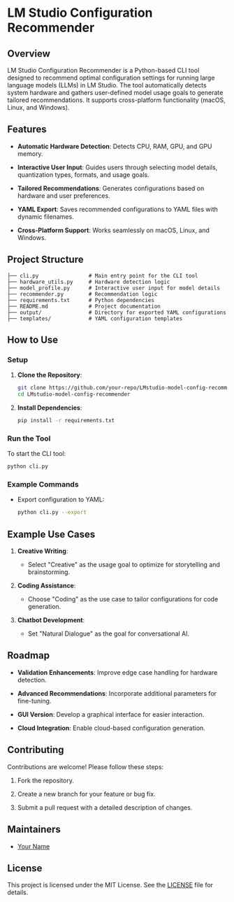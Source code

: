 # LM Studio Configuration Recommender

## Overview

LM Studio Configuration Recommender is a Python-based CLI tool designed to recommend optimal configuration settings for running large language models (LLMs) in LM Studio. The tool automatically detects system hardware and gathers user-defined model usage goals to generate tailored recommendations. It supports cross-platform functionality (macOS, Linux, and Windows).

## Features

- **Automatic Hardware Detection**: Detects CPU, RAM, GPU, and GPU memory.

- **Interactive User Input**: Guides users through selecting model details, quantization types, formats, and usage goals.

- **Tailored Recommendations**: Generates configurations based on hardware and user preferences.

- **YAML Export**: Saves recommended configurations to YAML files with dynamic filenames.

- **Cross-Platform Support**: Works seamlessly on macOS, Linux, and Windows.

## Project Structure

```plaintext
├── cli.py                # Main entry point for the CLI tool
├── hardware_utils.py     # Hardware detection logic
├── model_profile.py      # Interactive user input for model details
├── recommender.py        # Recommendation logic
├── requirements.txt      # Python dependencies
├── README.md             # Project documentation
├── output/               # Directory for exported YAML configurations
├── templates/            # YAML configuration templates
```

## How to Use

### Setup

1. **Clone the Repository**:

   ```bash
   git clone https://github.com/your-repo/LMstudio-model-config-recommender.git
   cd LMstudio-model-config-recommender
   ```

2. **Install Dependencies**:

   ```bash
   pip install -r requirements.txt
   ```

### Run the Tool

To start the CLI tool:

```bash
python cli.py
```

### Example Commands

- Export configuration to YAML:

  ```bash
  python cli.py --export
  ```

## Example Use Cases

1. **Creative Writing**:

   - Select "Creative" as the usage goal to optimize for storytelling and brainstorming.

2. **Coding Assistance**:

   - Choose "Coding" as the use case to tailor configurations for code generation.

3. **Chatbot Development**:

   - Set "Natural Dialogue" as the goal for conversational AI.

## Roadmap

- **Validation Enhancements**: Improve edge case handling for hardware detection.

- **Advanced Recommendations**: Incorporate additional parameters for fine-tuning.

- **GUI Version**: Develop a graphical interface for easier interaction.

- **Cloud Integration**: Enable cloud-based configuration generation.

## Contributing

Contributions are welcome! Please follow these steps:

1. Fork the repository.

2. Create a new branch for your feature or bug fix.

3. Submit a pull request with a detailed description of changes.

## Maintainers

- [Your Name](https://github.com/your-profile)

## License

This project is licensed under the MIT License. See the [LICENSE](LICENSE) file for details.
